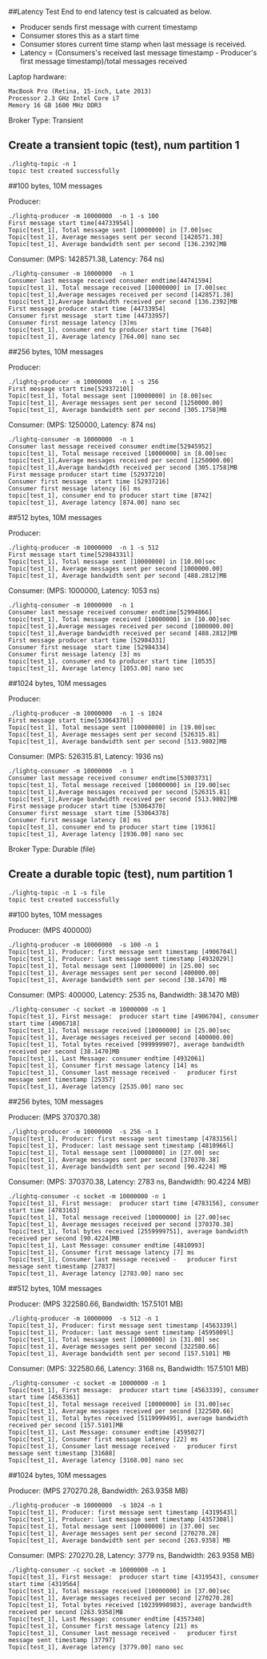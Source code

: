 ##Latency Test
End to end latency test is calcuated as below.
- Producer sends first message with current timestamp
- Consumer stores this as a start time
- Consumer stores current time stamp when last message is received.
- Latency = (Consumers's received last message timestamp - Producer's first message timestamp)/total messages received

Laptop hardware:

    MacBook Pro (Retina, 15-inch, Late 2013)
    Processor 2.3 GHz Intel Core i7
    Memory 16 GB 1600 MHz DDR3
    
Broker Type: Transient

## Create a transient topic (test), num partition 1
 
    ./lightq-topic -n 1
    topic test created successfully
    
##100 bytes, 10M messages

Producer:

    ./lightq-producer -m 10000000  -n 1 -s 100
    First message start time[44733954l]
    Topic[test_1], Total message sent [10000000] in [7.00]sec
    Topic[test_1], Average messages sent per second [1428571.38]
    Topic[test_1], Average bandwidth sent per second [136.2392]MB
    
Consumer: (MPS: 1428571.38, Latency: 764 ns)

    ./lightq-consumer -m 10000000  -n 1
    Consumer last message received consumer endtime[44741594]
    topic[test_1], Total message received [10000000] in [7.00]sec
    topic[test_1],Average messages received per second [1428571.38]
    topic[test_1],Average bandwidth received per second [136.2392]MB
    First message producer start time [44733954]
    Consumer first message  start time [44733957]
    Consumer first message latency [3]ms
    topic[test_1], consumer end to producer start time [7640]
    topic[test_1], Average latency [764.00] nano sec
    

##256 bytes, 10M messages

Producer:

    ./lightq-producer -m 10000000  -n 1 -s 256
    First message start time[52937210l]
    Topic[test_1], Total message sent [10000000] in [8.00]sec
    Topic[test_1], Average messages sent per second [1250000.00]
    Topic[test_1], Average bandwidth sent per second [305.1758]MB
    
Consumer: (MPS: 1250000, Latency: 874 ns)

    ./lightq-consumer -m 10000000  -n 1
    Consumer last message received consumer endtime[52945952]
    topic[test_1], Total message received [10000000] in [8.00]sec
    topic[test_1],Average messages received per second [1250000.00]
    topic[test_1],Average bandwidth received per second [305.1758]MB
    First message producer start time [52937210]
    Consumer first message  start time [52937216]
    Consumer first message latency [6] ms
    topic[test_1], consumer end to producer start time [8742]
    topic[test_1], Average latency [874.00] nano sec
    
##512 bytes, 10M messages

Producer:

    ./lightq-producer -m 10000000  -n 1 -s 512
    First message start time[52984331l]
    Topic[test_1], Total message sent [10000000] in [10.00]sec
    Topic[test_1], Average messages sent per second [1000000.00]
    Topic[test_1], Average bandwidth sent per second [488.2812]MB
    
Consumer: (MPS: 1000000, Latency: 1053 ns)

    ./lightq-consumer -m 10000000  -n 1
    Consumer last message received consumer endtime[52994866]
    topic[test_1], Total message received [10000000] in [10.00]sec
    topic[test_1],Average messages received per second [1000000.00]
    topic[test_1],Average bandwidth received per second [488.2812]MB
    First message producer start time [52984331]
    Consumer first message  start time [52984334]
    Consumer first message latency [3] ms
    topic[test_1], consumer end to producer start time [10535]
    topic[test_1], Average latency [1053.00] nano sec
    
    
##1024 bytes, 10M messages

Producer:

    ./lightq-producer -m 10000000  -n 1 -s 1024
    First message start time[53064370l]
    Topic[test_1], Total message sent [10000000] in [19.00]sec
    Topic[test_1], Average messages sent per second [526315.81]
    Topic[test_1], Average bandwidth sent per second [513.9802]MB
    
Consumer: (MPS: 526315.81, Latency: 1936 ns)

    ./lightq-consumer -m 10000000  -n 1
    Consumer last message received consumer endtime[53083731]
    topic[test_1], Total message received [10000000] in [19.00]sec
    topic[test_1],Average messages received per second [526315.81]
    topic[test_1],Average bandwidth received per second [513.9802]MB
    First message producer start time [53064370]
    Consumer first message  start time [53064378]
    Consumer first message latency [8] ms
    topic[test_1], consumer end to producer start time [19361]
    topic[test_1], Average latency [1936.00] nano sec
   

Broker Type: Durable (file) 

## Create a durable topic (test), num partition 1
 
    ./lightq-topic -n 1 -s file
    topic test created successfully
    
##100 bytes, 10M messages

Producer: (MPS 400000)

    ./lightq-producer -m 10000000  -s 100 -n 1
    Topic[test_1], Producer: first message sent timestamp [4906704l]
    Topic[test_1], Producer: last message sent timestamp [4932029l]
    Topic[test_1], Total message sent [10000000] in [25.00] sec
    Topic[test_1], Average messages sent per second [400000.00]
    Topic[test_1], Average bandwidth sent per second [38.1470] MB
    
Consumer: (MPS: 400000, Latency: 2535 ns, Bandwidth: 38.1470 MB)

    ./lightq-consumer -c socket -m 10000000 -n 1
    Topic[test_1], First message:  producer start time [4906704], consumer start time [4906718]
    Topic[test_1], Total message received [10000000] in [25.00]sec
    Topic[test_1], Average messages received per second [400000.00]
    Topic[test_1], Total bytes received [999999907], average bandwidth received per second [38.1470]MB
    Topic[test_1], Last Message: consumer endtime [4932061]
    Topic[test_1], Consumer first message latency [14] ms
    Topic[test_1], Consumer last message received -   producer first message sent timestamp [25357]
    Topic[test_1], Average latency [2535.00] nano sec
    
##256 bytes, 10M messages

Producer: (MPS 370370.38)

    ./lightq-producer -m 10000000  -s 256 -n 1
    Topic[test_1], Producer: first message sent timestamp [4783156l]
    Topic[test_1], Producer: last message sent timestamp [4810966l]
    Topic[test_1], Total message sent [10000000] in [27.00] sec
    Topic[test_1], Average messages sent per second [370370.38]
    Topic[test_1], Average bandwidth sent per second [90.4224] MB
    
Consumer: (MPS: 370370.38, Latency: 2783 ns, Bandwidth: 90.4224 MB)

    ./lightq-consumer -c socket -m 10000000 -n 1
    Topic[test_1], First message:  producer start time [4783156], consumer start time [4783163]
    Topic[test_1], Total message received [10000000] in [27.00]sec
    Topic[test_1], Average messages received per second [370370.38]
    Topic[test_1], Total bytes received [2559999751], average bandwidth received per second [90.4224]MB
    Topic[test_1], Last Message: consumer endtime [4810993]
    Topic[test_1], Consumer first message latency [7] ms
    Topic[test_1], Consumer last message received -   producer first message sent timestamp [27837]
    Topic[test_1], Average latency [2783.00] nano sec

##512 bytes, 10M messages

Producer: (MPS 322580.66, Bandwidth: 157.5101 MB)

    ./lightq-producer -m 10000000  -s 512 -n 1
    Topic[test_1], Producer: first message sent timestamp [4563339l]
    Topic[test_1], Producer: last message sent timestamp [4595009l]
    Topic[test_1], Total message sent [10000000] in [31.00] sec
    Topic[test_1], Average messages sent per second [322580.66]
    Topic[test_1], Average bandwidth sent per second [157.5101] MB
    
Consumer: (MPS: 322580.66, Latency: 3168 ns, Bandwidth: 157.5101 MB)

    ./lightq-consumer -c socket -m 10000000 -n 1
    Topic[test_1], First message:  producer start time [4563339], consumer start time [4563361]
    Topic[test_1], Total message received [10000000] in [31.00]sec
    Topic[test_1], Average messages received per second [322580.66]
    Topic[test_1], Total bytes received [5119999495], average bandwidth received per second [157.5101]MB
    Topic[test_1], Last Message: consumer endtime [4595027]
    Topic[test_1], Consumer first message latency [22] ms
    Topic[test_1], Consumer last message received -   producer first message sent timestamp [31688]
    Topic[test_1], Average latency [3168.00] nano sec
    
##1024 bytes, 10M messages

Producer: (MPS 270270.28, Bandwidth: 263.9358 MB)

    ./lightq-producer -m 10000000  -s 1024 -n 1
    Topic[test_1], Producer: first message sent timestamp [4319543l]
    Topic[test_1], Producer: last message sent timestamp [4357308l]
    Topic[test_1], Total message sent [10000000] in [37.00] sec
    Topic[test_1], Average messages sent per second [270270.28]
    Topic[test_1], Average bandwidth sent per second [263.9358] MB
    
Consumer: (MPS: 270270.28, Latency: 3779 ns, Bandwidth: 263.9358 MB)

    ./lightq-consumer -c socket -m 10000000 -n 1
    Topic[test_1], First message:  producer start time [4319543], consumer start time [4319564]
    Topic[test_1], Total message received [10000000] in [37.00]sec
    Topic[test_1], Average messages received per second [270270.28]
    Topic[test_1], Total bytes received [10239998983], average bandwidth received per second [263.9358]MB
    Topic[test_1], Last Message: consumer endtime [4357340]
    Topic[test_1], Consumer first message latency [21] ms
    Topic[test_1], Consumer last message received -   producer first message sent timestamp [37797]
    Topic[test_1], Average latency [3779.00] nano sec
